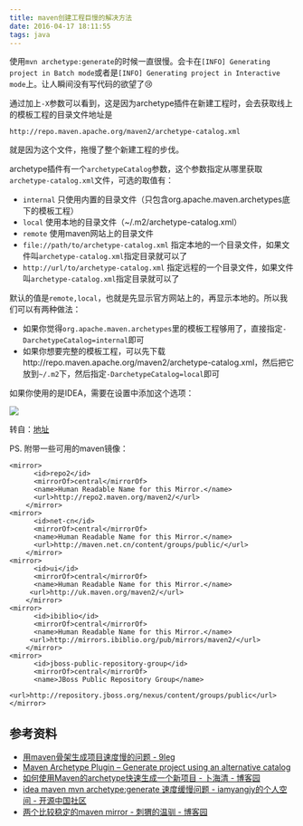 ```yaml
---
title: maven创建工程巨慢的解决方法
date: 2016-04-17 18:11:55
tags: java
---
```


使用`mvn archetype:generate`的时候一直很慢。会卡在`[INFO] Generating project in Batch mode`或者是`[INFO] Generating project in Interactive mode`上。让人瞬间没有写代码的欲望了😢

通过加上`-X`参数可以看到，这是因为archetype插件在新建工程时，会去获取线上的模板工程的目录文件地址是

    http://repo.maven.apache.org/maven2/archetype-catalog.xml

就是因为这个文件，拖慢了整个新建工程的步伐。

archetype插件有一个`archetypeCatalog`参数，这个参数指定从哪里获取`archetype-catalog.xml`文件，可选的取值有：

- `internal` 只使用内置的目录文件（只包含org.apache.maven.archetypes底下的模板工程）
- `local` 使用本地的目录文件（~/.m2/archetype-catalog.xml）
- `remote` 使用maven网站上的目录文件
- `file://path/to/archetype-catalog.xml` 指定本地的一个目录文件，如果文件叫`archetype-catalog.xml`指定目录就可以了
- `http://url/to/archetype-catalog.xml` 指定远程的一个目录文件，如果文件叫`archetype-catalog.xml`指定目录就可以了

默认的值是`remote,local`，也就是先显示官方网站上的，再显示本地的。所以我们可以有两种做法：

- 如果你觉得`org.apache.maven.archetypes`里的模板工程够用了，直接指定`-DarchetypeCatalog=internal`即可
- 如果你想要完整的模板工程，可以先下载http://repo.maven.apache.org/maven2/archetype-catalog.xml，然后把它放到`~/.m2`下，然后指定`-DarchetypeCatalog=local`即可

如果你使用的是IDEA，需要在设置中添加这个选项：

![](http://static.oschina.net/uploads/space/2015/0617/215636_8E5T_225373.png)

转自：[地址](http://my.oschina.net/u/225373/blog/468035)


PS. 附带一些可用的maven镜像：

``` 
<mirror>  
      <id>repo2</id>  
      <mirrorOf>central</mirrorOf>  
      <name>Human Readable Name for this Mirror.</name>  
      <url>http://repo2.maven.org/maven2/</url>  
    </mirror>  
<mirror>  
      <id>net-cn</id>  
      <mirrorOf>central</mirrorOf>  
      <name>Human Readable Name for this Mirror.</name>  
      <url>http://maven.net.cn/content/groups/public/</url>   
    </mirror>  
<mirror>  
      <id>ui</id>  
      <mirrorOf>central</mirrorOf>  
      <name>Human Readable Name for this Mirror.</name>  
     <url>http://uk.maven.org/maven2/</url>  
    </mirror>  
<mirror>  
      <id>ibiblio</id>  
      <mirrorOf>central</mirrorOf>  
      <name>Human Readable Name for this Mirror.</name>  
     <url>http://mirrors.ibiblio.org/pub/mirrors/maven2/</url>  
    </mirror>  
<mirror>  
      <id>jboss-public-repository-group</id>  
      <mirrorOf>central</mirrorOf>  
      <name>JBoss Public Repository Group</name>  
     <url>http://repository.jboss.org/nexus/content/groups/public</url>  
</mirror> 
```

## 参考资料
- [用maven骨架生成项目速度慢的问题 - 9leg](http://9leg.com/maven/2015/02/01/why-is-mvn-archetype-generate-so-low.html)
- [Maven Archetype Plugin – Generate project using an alternative catalog](https://maven.apache.org/archetype/maven-archetype-plugin/examples/generate-alternative-catalog.html)
- [如何使用Maven的archetype快速生成一个新项目 - 卜海清 - 博客园](http://www.cnblogs.com/buhaiqing/archive/2012/11/04/2754187.html)
- [idea maven mvn archetype:generate 速度缓慢问题 - iamyangjy的个人空间 - 开源中国社区](http://my.oschina.net/u/225373/blog/468035)
- [两个比较稳定的maven mirror - 刺猬的温驯 - 博客园](http://www.cnblogs.com/chenying99/archive/2012/06/23/2559218.html)